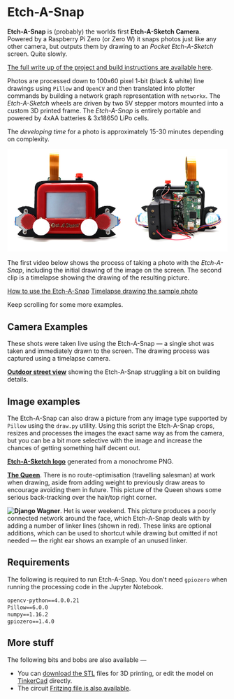# Etch-A-Snap

**Etch-A-Snap** is (probably) the worlds first **Etch-A-Sketch Camera**. Powered by a Raspberry Pi Zero (or Zero W) it snaps photos just like any other camera, but outputs them by drawing to an *Pocket Etch-A-Sketch* screen. Quite slowly.

[The full write up of the project and build instructions are available here](https://www.twobitarcade.net/article/etch-a-snap/).

Photos are processed down to 100x60 pixel 1-bit (black & white) line drawings using `Pillow` and `OpenCV` and then translated into plotter commands by building a network graph representation with `networkx`. The *Etch-A-Sketch* wheels are driven by two 5V stepper motors mounted into a custom 3D printed frame. The *Etch-A-Snap* is entirely portable and powered by 4xAA batteries & 3x18650 LiPo cells.

The *developing time* for a photo is approximately 15-30 minutes depending on complexity. 

![Etch-A-Snap front & back view](resources/etch-a-snap-front-and-back.jpg)

The first video below shows the process of taking a photo with the *Etch-A-Snap*, including the initial drawing of the image on the screen. The second clip is a timelapse showing the drawing of the resulting picture.

[How to use the Etch-A-Snap](https://imgur.com/Kqx2QLv.gif)
[Timelapse drawing the sample photo](https://imgur.com/o1HbUvc.gif)

Keep scrolling for some more examples.

## Camera Examples

These shots were taken live using the Etch-A-Snap — a single shot was taken and immediately drawn to the screen. The drawing process was captured using a timelapse camera.

**[Outdoor street view](https://imgur.com/eeu8bcH.gif)** showing the Etch-A-Snap struggling a bit on building details. 


## Image examples

The Etch-A-Snap can also draw a picture from any image type supported by `Pillow` using the `draw.py` utility. Using this script the Etch-A-Snap crops, resizes and processes the images the exact same way as from the camera, but you can be a bit more selective with the image and increase the chances of getting something half decent out.

**[Etch-A-Sketch logo](https://imgur.com/i0tXHtN.gif)** generated from a monochrome PNG. 

**[The Queen](https://imgur.com/wmu5kTd.gif)**. There is no route-optimisation (travelling salesman) at work when drawing, aside from adding weight to previously draw areas to encourage avoiding them in future. This picture of the Queen shows some serious back-tracking over the hair/top right corner.

**![Django Wagner](https://imgur.com/cynx4KX.gif)**. Het is weer weekend. This picture produces a poorly connected network around the face, which Etch-A-Snap deals with by adding a number of linker lines (shown in red). These links are optional additions, which can be used to shortcut while drawing but omitted if not needed — the right ear shows an example of an unused linker. 



## Requirements

The following is required to run Etch-A-Snap. You don't need `gpiozero` when running the processing code in the Jupyter Notebook.

    opencv-python==4.0.0.21
    Pillow==6.0.0
    numpy==1.16.2
    gpiozero==1.4.0

## More stuff

The following bits and bobs are also available — 

* You can [download the STL](http://download.mfitzp.com/etch-a-snap-3d-prints.zip) files for 3D printing, or edit the model on [TinkerCad](https://www.tinkercad.com/things/13uotDFY1AL-etch-a-snap) directly.
* The circuit [Fritzing file is also available](http://download.mfitzp.com/Etch-A-Snap.fzz).
